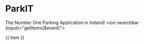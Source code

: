 # ParkIT
The Number One Parking Application in Ireland!
<ion-header>
  <ion-toolbar color="primary">
    <ion-searchbar (input)="getItems($event)"></ion-searchbar>
  </ion-toolbar>
</ion-header>

<ion-content>
  <ion-list>
    <ion-item *ngFor="let item of items">
      {{ item }}
    </ion-item>
  </ion-list>
</ion-content>
